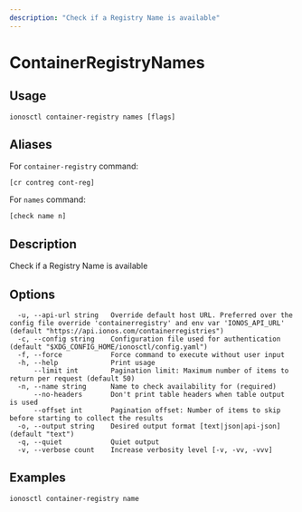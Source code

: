 ```yaml
---
description: "Check if a Registry Name is available"
---
```


# ContainerRegistryNames

## Usage

```text
ionosctl container-registry names [flags]
```

## Aliases

For `container-registry` command:

```text
[cr contreg cont-reg]
```

For `names` command:

```text
[check name n]
```

## Description

Check if a Registry Name is available

## Options

```text
  -u, --api-url string   Override default host URL. Preferred over the config file override 'containerregistry' and env var 'IONOS_API_URL' (default "https://api.ionos.com/containerregistries")
  -c, --config string    Configuration file used for authentication (default "$XDG_CONFIG_HOME/ionosctl/config.yaml")
  -f, --force            Force command to execute without user input
  -h, --help             Print usage
      --limit int        Pagination limit: Maximum number of items to return per request (default 50)
  -n, --name string      Name to check availability for (required)
      --no-headers       Don't print table headers when table output is used
      --offset int       Pagination offset: Number of items to skip before starting to collect the results
  -o, --output string    Desired output format [text|json|api-json] (default "text")
  -q, --quiet            Quiet output
  -v, --verbose count    Increase verbosity level [-v, -vv, -vvv]
```

## Examples

```text
ionosctl container-registry name
```

